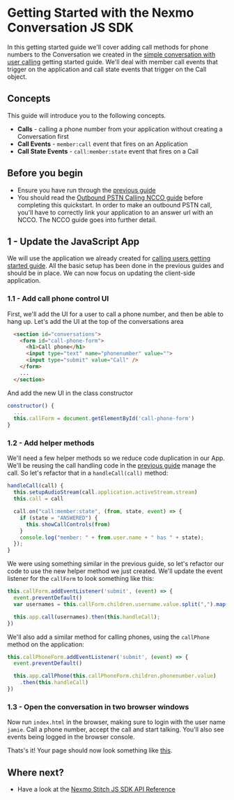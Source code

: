 # Getting Started with the Nexmo Conversation JS SDK

In this getting started guide we'll cover adding call methods for phone numbers to the Conversation we created in the [simple conversation with user calling](6-calling-users.md) getting started guide. We'll deal with member call events that trigger on the application and call state events that trigger on the Call object.

## Concepts

This guide will introduce you to the following concepts.

- **Calls** - calling a phone number from your application without creating a Conversation first
- **Call Events** - `member:call` event that fires on an Application
- **Call State Events** - `call:member:state` event that fires on a Call

## Before you begin

- Ensure you have run through the [previous guide](6-calling-users.md)
- You should read the [Outbound PSTN Calling NCCO guide](https://developer.nexmo.com/stitch/in-app-voice/ncco-guide) before completing this quickstart. In order to make an outbound PSTN call, you'll have to correctly link your application to an answer url with an NCCO. The NCCO guide goes into further detail.


## 1 - Update the JavaScript App

We will use the application we already created for [calling users getting started guide](6-calling-users.md). All the basic setup has been done in the previous guides and should be in place. We can now focus on updating the client-side application.

### 1.1 - Add call phone control UI

First, we'll add the UI for a user to call a phone number, and then be able to hang up. Let's add the UI at the top of the conversations area

```html
  <section id="conversations">
    <form id="call-phone-form">
      <h1>Call phone</h1>
      <input type="text" name="phonenumber" value="">
      <input type="submit" value="Call" />
    </form>
    ...
  </section>
```

And add the new UI in the class constructor

```javascript
constructor() {
  ...
  this.callForm = document.getElementById('call-phone-form')
}
```


### 1.2 - Add helper methods

We'll need a few helper methods so we reduce code duplication in our App. We'll be reusing the call handling code in the [previous guide](6-calling-users.md) manage the call. So let's refactor that in a `handleCall(call)` method:

```javascript
handleCall(call) {
  this.setupAudioStream(call.application.activeStream.stream)
  this.call = call

  call.on("call:member:state", (from, state, event) => {
    if (state = "ANSWERED") {
      this.showCallControls(from)
    }
    console.log("member: " + from.user.name + " has " + state);
  });
}
```

We were using something similar in the previous guide, so let's refactor our code to use the new helper method we just created. We'll update the event listener for the `callForm` to look something like this:

```javascript
this.callForm.addEventListener('submit', (event) => {
  event.preventDefault()
  var usernames = this.callForm.children.username.value.split(",").map(username => username.trim())

  this.app.call(usernames).then(this.handleCall);
})
```

We'll also add a similar method for calling phones, using the `callPhone` method on the application:

```javascript
this.callPhoneForm.addEventListener('submit', (event) => {
  event.preventDefault()

  this.app.callPhone(this.callPhoneForm.children.phonenumber.value)
    .then(this.handleCall)
})
```

### 1.3 - Open the conversation in two browser windows

Now run `index.html` in the browser, making sure to login with the user name `jamie`. Call a phone number, accept the call and start talking. You'll also see events being logged in the browser console.

Thats's it! Your page should now look something like [this](https://github.com/Nexmo/conversation-js-quickstart/blob/master/examples/8-calling-phones/index.html).

## Where next?

- Have a look at the [Nexmo Stitch JS SDK API Reference](https://developer.nexmo.com/sdk/stitch/javascript/)
